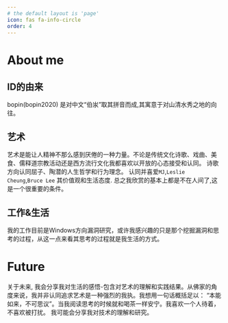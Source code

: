 ```yaml
---
# the default layout is 'page'
icon: fas fa-info-circle
order: 4
---
```


# About me
## ID的由来
bopin(bopin2020) 是对中文“伯汖”取其拼音而成,其寓意于对山清水秀之地的向往。

## 艺术
艺术是能让人精神不那么感到厌倦的一种力量。不论是传统文化诗歌、戏曲、美食、儒释道宗教活动还是西方流行文化我都喜欢以开放的心态接受和认同。
诗歌方向认同屈子、陶潜的人生哲学和行为理念。
认同并喜爱`MJ`,`Leslie Cheung`,`Bruce Lee` 其价值观和生活态度. 总之我欣赏的基本上都是不在人间了,这是一个很重要的条件。

## 工作&生活
我的工作目前是Windows方向漏洞研究，或许我感兴趣的只是那个挖掘漏洞和思考的过程，从这一点来看其思考的过程就是我生活的方式。

# Future
关于未来, 我会分享我对生活的感悟-包含对艺术的理解和实践结果。从佛家的角度来说，我并非认同追求艺术是一种强烈的我执。我想用一句话概括足以：
“本能如来，不可思议”。当我阅读思考的时候就和喝茶一样安宁。我喜欢一个人待着，不喜欢被打扰。
我可能会分享我对技术的理解和研究。
